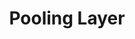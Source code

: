 ---
title: "Pooling Layer"
layout: single
categories: Components_of_NN
permalink: /theory_of_dl/components_of_nn/pooling_layer
---